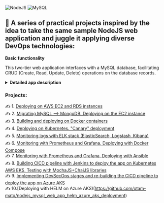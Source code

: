 ![NodeJS](https://img.shields.io/badge/node.js-6DA55F?style=for-the-badge&logo=node.js&logoColor=white)
![MySQL](https://img.shields.io/badge/MySQL-00000F?style=for-the-badge&logo=mysql&logoColor=white)

## 🚀 A series of practical projects inspired by the idea to take the same sample NodeJS web application and juggle it applying diverse DevOps technologies:

**Basic functionality**

This two-tier web application interfaces with a MySQL database, facilitating CRUD (Create, Read, Update, Delete) operations on the database records.

**<details markdown=1><summary markdown="span">Detailed app description</summary>**

## Summary

The app sets up a web server for a supplier management system. It allows viewing, adding, updating, and deleting suppliers. 

#### **Dependencies and Modules**:
   - **express**: The framework that allows us to set up and run a web server.
   - **body-parser**: A tool that lets the server read and understand data sent in requests.
   - **cors**: Ensures the server can communicate with different web addresses or domains.
   - **mustache-express**: A template engine, letting the server display dynamic web pages using the Mustache format.
   - **serve-favicon**: Provides the small icon seen on browser tabs for the website.
   - **Custom Modules**: 
     - `supplier.controller`: Handles the logic for managing suppliers like fetching, adding, or updating their details.
     - `config.js`: Keeps the server's settings for connectind to the MySQL database.

#### **Configuration**:
   - The server starts on a port taken from a setting (like an environment variable) or uses `3000` as a default.

#### **Middleware**:
   - It's equipped to understand data in JSON format or when it's URL-encoded.
   - It can chat with web pages hosted elsewhere, thanks to CORS.
   - Mustache is the chosen format for web pages, with templates stored in a folder named `views`.
   - There's a public storage (`public`) for things like images or stylesheets, accessible by anyone visiting the site.
   - The site's tiny browser tab icon is fetched using `serve-favicon`.

#### **Routes (Webpage Endpoints)**:
   - **Home**: `GET /`: Serves the home page.
   - **Supplier Operations**: 
     - `GET /suppliers/`: Fetches and displays all suppliers.
     - `GET /supplier-add`: Serves a page to add a new supplier.
     - `POST /supplier-add`: Receives data to add a new supplier.
     - `GET /supplier-update/:id`: Serves a page to update details of a supplier using its ID.
     - `POST /supplier-update`: Receives updated data of a supplier.
     - `POST /supplier-remove/:id`: Removes a supplier using its ID.

#### **Starting Up**:
   - The server comes to life, starts listening for visits, and announces its awakening with a log message.

</details>

### Projects:

✍️ 1. [Deploying on AWS EC2 and RDS instances](https://github.com/otam-mato/nodejs_mysql_web_app_terraform) <br>
✍️ 2. [Migrating MySQL --> MongoDB. Deploying on the EC2 instance](https://github.com/otam-mato/nodejs_mongodb_web_app_awscloudformation)<br>
✍️ 3. [Building and deploying on Docker containers]()<br>
✍️ 4. [Deploying on Kubernetes. "Canary" deployment](https://github.com/otam-mato/nodejs_mysql_web_app_kubernetes)<br>
✍️ 5. [Monitoring logs with ELK stack (ElasticSearch, Logstash, Kibana)](https://github.com/otam-mato/nodejs_mysql_web_app_elk)<br>
✍️ 6. [Monitoring with Prometheus and Grafana. Deploying with Docker Compose](https://github.com/otam-mato/nodejs_mysql_web_app_prometheus_grafana)<br>
✍️ 7. [Monitoring with Prometheus and Grafana. Deploying with Ansible](https://github.com/otam-mato/nodejs_mysql_web_app_prometheus_grafana_ansible)<br>
✍️ 8. [Building CICD pipeline with Jenkins to deploy the app on Kubernetes AWS EKS. Testing with MochaJS+ChaiJS libraries](https://github.com/otam-mato/nodejs_mysql_web_app_jenkins_AWS)<br>
✍️ 9. [Implementing DevSecOps stages and re-building the CICD pipeline to deploy the app on Azure AKS](https://github.com/otam-mato/nodejs_mysql_web_app_jenkins_azure_devsecops)<br>
✍️ 10.[Deploying with HELM on Azure AKS)(https://github.com/otam-mato/nodejs_mysql_web_app_helm_azure_aks_deployment)<br>

